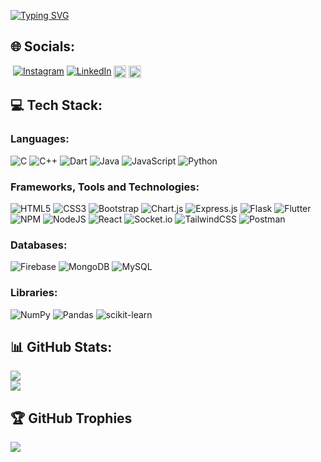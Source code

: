 <a align="center" href="https://git.io/typing-svg"><img src="https://readme-typing-svg.demolab.com?font=Fira+Code&weight=900&size=45&duration=4000&pause=1000&color=15F7A2&center=true&vCenter=true&width=1200&lines=Hey there!👋;Developer;A+programming+enthusiast" alt="Typing SVG" /></a>

## 🌐 Socials:

<img src="https://komarev.com/ghpvc/?username=20PW01-Abishek&style=flat-square&color=blue" alt=""/> [![Instagram](https://img.shields.io/badge/Instagram-%23E4405F.svg?logo=Instagram&logoColor=white)](https://instagram.com/abishek_a_) [![LinkedIn](https://img.shields.io/badge/LinkedIn-%230077B5.svg?logo=linkedin&logoColor=white)](https://linkedin.com/in/abishek-a-509155214) 
<a href="https://www.hackerrank.com/20pw01" target="blank"><img align="center" src="https://raw.githubusercontent.com/rahuldkjain/github-profile-readme-generator/master/src/images/icons/Social/hackerrank.svg" alt="abishek_hackerrank" height="20" width="20" /></a>
<a href="https://leetcode.com/20pw01" target="blank"><img align="center" src="https://raw.githubusercontent.com/rahuldkjain/github-profile-readme-generator/master/src/images/icons/Social/leet-code.svg" alt="abishek_leetcode" height="20" width="20" /></a>
  
## 💻 Tech Stack:

### Languages:

![C](https://img.shields.io/badge/c-%2300599C.svg?style=plastic&logo=c&logoColor=white) ![C++](https://img.shields.io/badge/c++-%2300599C.svg?style=plastic&logo=c%2B%2B&logoColor=white)  ![Dart](https://img.shields.io/badge/dart-%230175C2.svg?style=plastic&logo=dart&logoColor=white) ![Java](https://img.shields.io/badge/java-%23ED8B00.svg?style=plastic&logo=java&logoColor=white) ![JavaScript](https://img.shields.io/badge/javascript-%23323330.svg?style=plastic&logo=javascript&logoColor=%23F7DF1E) ![Python](https://img.shields.io/badge/python-3670A0?style=plastic&logo=python&logoColor=ffdd54)

### Frameworks, Tools and Technologies:

![HTML5](https://img.shields.io/badge/html5-%23E34F26.svg?style=plastic&logo=html5&logoColor=white) ![CSS3](https://img.shields.io/badge/css3-%231572B6.svg?style=plastic&logo=css3&logoColor=white) ![Bootstrap](https://img.shields.io/badge/bootstrap-%23563D7C.svg?style=plastic&logo=bootstrap&logoColor=white) ![Chart.js](https://img.shields.io/badge/chart.js-F5788D.svg?style=plastic&logo=chart.js&logoColor=white) ![Express.js](https://img.shields.io/badge/express.js-%23404d59.svg?style=plastic&logo=express&logoColor=%2361DAFB) ![Flask](https://img.shields.io/badge/flask-%23000.svg?style=plastic&logo=flask&logoColor=white) ![Flutter](https://img.shields.io/badge/Flutter-%2302569B.svg?style=plastic&logo=Flutter&logoColor=white) ![NPM](https://img.shields.io/badge/NPM-%23000000.svg?style=plastic&logo=npm&logoColor=white) ![NodeJS](https://img.shields.io/badge/node.js-6DA55F?style=plastic&logo=node.js&logoColor=white) ![React](https://img.shields.io/badge/react-%2320232a.svg?style=plastic&logo=react&logoColor=%2361DAFB) ![Socket.io](https://img.shields.io/badge/Socket.io-black?style=plastic&logo=socket.io&badgeColor=010101) ![TailwindCSS](https://img.shields.io/badge/tailwindcss-%2338B2AC.svg?style=plastic&logo=tailwind-css&logoColor=white)
![Postman](https://img.shields.io/badge/Postman-FF6C37?style=plastic&logo=postman&logoColor=white)

### Databases:

![Firebase](https://img.shields.io/badge/firebase-%23039BE5.svg?style=plastic&logo=firebase) ![MongoDB](https://img.shields.io/badge/MongoDB-%234ea94b.svg?style=plastic&logo=mongodb&logoColor=white) ![MySQL](https://img.shields.io/badge/mysql-%2300f.svg?style=plastic&logo=mysql&logoColor=white)

### Libraries:

![NumPy](https://img.shields.io/badge/numpy-%23013243.svg?style=plastic&logo=numpy&logoColor=white) ![Pandas](https://img.shields.io/badge/pandas-%23150458.svg?style=plastic&logo=pandas&logoColor=white) ![scikit-learn](https://img.shields.io/badge/scikit--learn-%23F7931E.svg?style=plastic&logo=scikit-learn&logoColor=white) 

## 📊 GitHub Stats:
  
![](https://github-readme-streak-stats.herokuapp.com/?user=20PW01-Abishek&theme=dark&hide_border=false)<br/>
![](https://github-readme-stats.vercel.app/api/top-langs/?username=20PW01-Abishek&theme=dark&hide_border=false&include_all_commits=true&count_private=true&layout=compact)

## 🏆 GitHub Trophies
![](https://github-profile-trophy.vercel.app/?username=20PW01-Abishek&theme=radical&no-frame=false&no-bg=false&margin-w=4)
